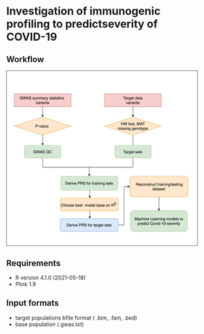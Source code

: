# Investigation of immunogenic profiling to predictseverity of COVID-19

## Workflow

![](images/workflow.png) 

## Requirements
- R version 4.1.0 (2021-05-18)
- Plink 1.9


## Input formats

- target populations bfile format ( .bim, .fam, .bed)
- base population (.gwas.txt)


